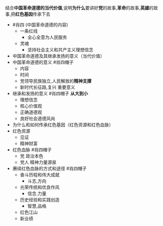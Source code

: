 结合**中国革命道德的当代价值**,说明**为什么**要讲好**党**的故事,**革命**的故事,**英雄**的故事,把**红色基因**传承下去

- #肖四 (中国革命道德的内容)
	- 一条红线
		- 全心全意为人民服务
	- 灵魂
		- 坚持社会主义和共产主义理想信念
- 中国革命道德及其继承发扬的意义（当代价值）
- 中国革命道德的意义 #肖四帽子 
	- 内容
	- 时间
	- 党领导民族独立,人民解放的**精神支撑**
	- 新时代长征路,复兴 重要意义
- 继承和发扬的意义 #肖四帽子 **从大到小**
	- 理想信念
	- 核心价值观
	- 正确道德观
	- 良好社会道德风尚
- 为什么和如何传承红色基因（红色资源和红色血脉）
- 红色资源
	- 见证
	- 精神财富
- 红色血脉 #肖四帽子 
	- 党 政治本色
	- 党人 精神力量源泉
- 赓续红色血脉的方式和途径 #肖四帽子 
	- 奋斗历程和伟大成就
		- 斗志,方向
	- 光荣传统和优良作风
		- 信念.力量
	- 历史经验和实践创造
		- 智慧,品格
	- 红色江山
	- 新业绩
